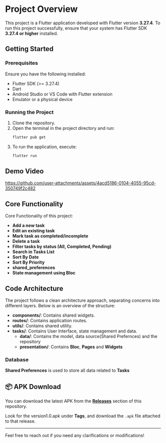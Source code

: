 # Project Overview

This project is a Flutter application developed with Flutter version **3.27.4**. To run this project successfully, ensure that your system has Flutter SDK **3.27.4 or higher** installed.

## Getting Started

### Prerequisites
Ensure you have the following installed:
- Flutter SDK (>= 3.27.4)
- Dart
- Android Studio or VS Code with Flutter extension
- Emulator or a physical device

### Running the Project
1. Clone the repository.
2. Open the terminal in the project directory and run:
   ```sh
   flutter pub get
   ```
3. To run the application, execute:
   ```sh
   flutter run
   ```

## Demo Video

https://github.com/user-attachments/assets/4acd5186-0104-4055-95cd-350749f2c482

## Core Functionality

Core Functionality of this project: 

- **Add a new task**
- **Edit an existing task**
- **Mark task as completed/incomplete**
- **Delete a task**
- **Filter tasks by status (All, Completed, Pending)**
- **Search in Tasks List**
- **Sort By Date**
- **Sort By Priority**
- **shared_preferences**
- **State management using Bloc**

## Code Architecture

The project follows a clean architecture approach, separating concerns into different layers. Below is an overview of the structure:

- **components/**: Contains shared widgets.
- **routes/**: Contains application routes.
- **utils/**: Contains shared utility.
- **tasks/**: Contains User Interface, state management and data.
  - **data/**: Contains the model, data source(Shared Prefernces) and the repository
  - **presentation/**: Contains **Bloc**, **Pages** and **Widgets**

### Database
**Shared Preferences** is used to store all data related to **Tasks**


## 📦 APK Download

You can download the latest APK from the [**Releases**](https://github.com/KhawajaFakhar143/rsl_task_manager_app/releases) section of this repository.

Look for the version1.0.apk under **Tags**, and download the `.apk` file attached to that release.

---

Feel free to reach out if you need any clarifications or modifications!
